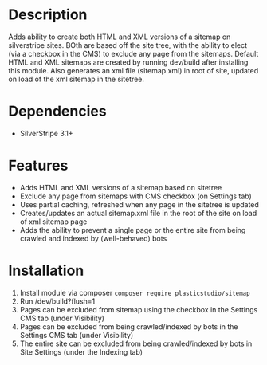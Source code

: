 Description
===========

Adds ability to create both HTML and XML versions of a sitemap on silverstripe sites. 
BOth are based off the site tree, with the ability to elect (via a checkbox in the CMS) to exclude any page from the sitemaps.
Default HTML and XML sitemaps are created by running dev/build after installing this module.
Also generates an xml file (sitemap.xml) in root of site, updated on load of the xml sitemap in the sitetree.



Dependencies
============

* SilverStripe 3.1+


Features
============

* Adds HTML and XML versions of a sitemap based on sitetree
* Exclude any page from sitemaps with CMS checkbox (on Settings tab)
* Uses partial caching, refreshed when any page in the sitetree is updated
* Creates/updates an actual sitemap.xml file in the root of the site on load of xml sitemap page
* Adds the ability to prevent a single page or the entire site from being crawled and indexed by (well-behaved) bots


Installation
============

1. Install module via composer  `composer require plasticstudio/sitemap`
2. Run /dev/build?flush=1
3. Pages can be excluded from sitemap using the checkbox in the Settings CMS tab (under Visibility)
4. Pages can be excluded from being crawled/indexed by bots in the Settings CMS tab (under Visibility)
5. The entire site can be excluded from being crawled/indexed by bots in Site Settings (under the Indexing tab)
